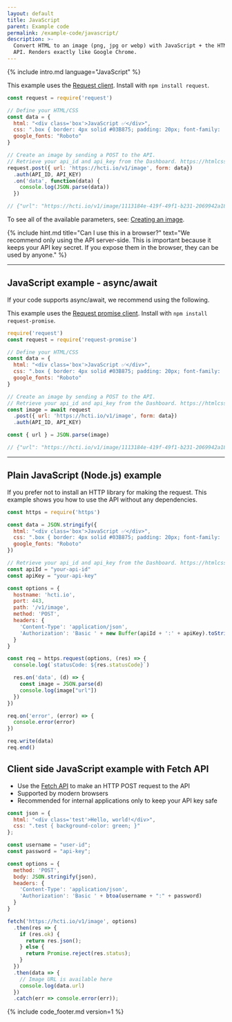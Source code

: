 ```yaml
---
layout: default
title: JavaScript
parent: Example code
permalink: /example-code/javascript/
description: >-
  Convert HTML to an image (png, jpg or webp) with JavaScript + the HTML/CSS to Image
  API. Renders exactly like Google Chrome.
---
```

{% include intro.md language="JavaScript" %}

This example uses the [Request client](https://github.com/request/request-promise). Install with `npm install request`.

```javascript
const request = require('request')

// Define your HTML/CSS
const data = {
  html: "<div class='box'>JavaScript ✅</div>",
  css: ".box { border: 4px solid #03B875; padding: 20px; font-family: 'Roboto'; }",
  google_fonts: "Roboto"
}

// Create an image by sending a POST to the API.
// Retrieve your api_id and api_key from the Dashboard. https://htmlcsstoimage.com/dashboard
request.post({ url: 'https://hcti.io/v1/image', form: data})
  .auth(API_ID, API_KEY)
  .on('data', function(data) {
    console.log(JSON.parse(data))
  })

// {"url": "https://hcti.io/v1/image/1113184e-419f-49f1-b231-2069942a186f"}
```

To see all of the available parameters, see: [Creating an image](/api-endpoints/#creating-an-image).

{% include hint.md title="Can I use this in a browser?" text="We recommend only using the API server-side. This is important because it keeps your API key secret. If you expose them in the browser, they can be used by anyone." %}

<hr>

## JavaScript example - async/await

If your code supports async/await, we recommend using the following.

This example uses the [Request promise client](https://github.com/request/request-promise). Install with `npm install request-promise`.

```javascript
require('request')
const request = require('request-promise')

// Define your HTML/CSS
const data = {
  html: "<div class='box'>JavaScript ✅</div>",
  css: ".box { border: 4px solid #03B875; padding: 20px; font-family: 'Roboto'; }",
  google_fonts: "Roboto"
}

// Create an image by sending a POST to the API.
// Retrieve your api_id and api_key from the Dashboard. https://htmlcsstoimage.com/dashboard
const image = await request
  .post({ url: 'https://hcti.io/v1/image', form: data})
  .auth(API_ID, API_KEY)

const { url } = JSON.parse(image)

// {"url": "https://hcti.io/v1/image/1113184e-419f-49f1-b231-2069942a186f"}
```

<hr>

## Plain JavaScript \(Node.js\) example

If you prefer not to install an HTTP library for making the request. This example shows you how to use the API without any dependencies.

```javascript
const https = require('https')

const data = JSON.stringify({
  html: "<div class='box'>JavaScript ✅</div>",
  css: ".box { border: 4px solid #03B875; padding: 20px; font-family: 'Roboto'; }",
  google_fonts: "Roboto"
})

// Retrieve your api_id and api_key from the Dashboard. https://htmlcsstoimage.com/dashboard
const apiId = "your-api-id"
const apiKey = "your-api-key"

const options = {
  hostname: 'hcti.io',
  port: 443,
  path: '/v1/image',
  method: 'POST',
  headers: {
    'Content-Type': 'application/json',
    'Authorization': 'Basic ' + new Buffer(apiId + ':' + apiKey).toString('base64')
  }
}

const req = https.request(options, (res) => {
  console.log(`statusCode: ${res.statusCode}`)

  res.on('data', (d) => {
    const image = JSON.parse(d)
    console.log(image["url"])
  })
})

req.on('error', (error) => {
  console.error(error)
})

req.write(data)
req.end()
```

## Client side JavaScript example with Fetch API
- Use the [Fetch API](https://developer.mozilla.org/en-US/docs/Web/API/Fetch_API) to make an HTTP POST request to the API
- Supported by modern browsers
- Recommended for internal applications only to keep your API key safe

```javascript
const json = {
  html: "<div class='test'>Hello, world!</div>",
  css: ".test { background-color: green; }"
};

const username = "user-id";
const password = "api-key";

const options = {
  method: 'POST',
  body: JSON.stringify(json),
  headers: {
    'Content-Type': 'application/json',
    'Authorization': 'Basic ' + btoa(username + ":" + password)
  }
}

fetch('https://hcti.io/v1/image', options)
  .then(res => {
    if (res.ok) {
      return res.json();
    } else {
      return Promise.reject(res.status);
    }
  })
  .then(data => {
    // Image URL is available here
    console.log(data.url)
  })
  .catch(err => console.error(err));
```

{% include code_footer.md version=1 %}
